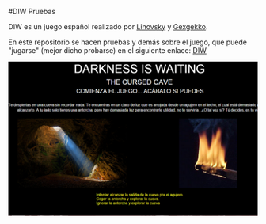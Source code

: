 #DIW Pruebas

DIW es un juego español realizado por [Linovsky](https://github.com/Linovsky) y [Gexgekko](https://github.com/Gexgekko).

En este repositorio se hacen pruebas y demás sobre el juego, que puede "jugarse" (mejor dicho probarse) en el siguiente enlace: [DIW](http://gexgekko.github.io/diwpruebas/pruebas/inicio.html#/)

![La página inicial del juego](fotoReadme1.PNG "Página inicial")
